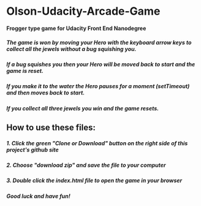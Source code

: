 # Olson-Udacity-Arcade-Game
**Frogger type game for Udacity Front End Nanodegree**

##### The game is won by moving your Hero with the keyboard arrow keys to collect all the jewels without a bug squishing you. 
##### If a bug squishes you then your Hero will be moved back to start and the game is reset.
##### If you make it to the water the Hero pauses for a moment (setTimeout) and then moves back to start. 
##### If you collect all three jewels you win and the game resets. 

## How to use these files:
##### 1. Click the green "Clone or Download" button on the right side of this project's github site
##### 2. Choose "download zip" and save the file to your computer
##### 3. Double click the index.html file to open the game in your browser

##### Good luck and have fun! 

